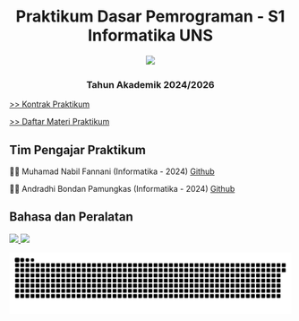 <h1 align="center">Praktikum Dasar Pemrograman - S1 Informatika UNS</h1>

<p align="center">
<img width="400" src="https://img.freepik.com/free-vector/programming-concept-illustration_114360-1351.jpg?w=1060"></img>
</p>

<h3 align="center">Tahun Akademik 2024/2026</h3>

[>> Kontrak Praktikum](kontrak.md)

[>> Daftar Materi Praktikum](silabus.md)

## Tim Pengajar Praktikum

👨‍🏫 Muhamad Nabil Fannani (Informatika - 2024) [Github](https://github.com/Nabil-Fan) 

👨‍🏫 Andradhi Bondan Pamungkas (Informatika - 2024) [Github](https://github.com/) 

## Bahasa dan Peralatan

<a href="https://www.w3schools.com/c/index.php">
    <img src="https://img.icons8.com/?size=100&id=40670&format=png&color=000000" width="50"></img>
</a>
<a href="https://code.visualstudio.com/download">
    <img src="https://img.icons8.com/?size=100&id=0OQR1FYCuA9f&format=png&color=000000" width="50"></img>
</a>

![snakegif](https://github.com/TekyaygilFethi/TekyaygilFethi/blob/output/github-contribution-grid-snake.svg)
